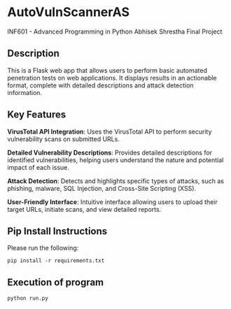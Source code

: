 # AutoVulnScannerAS
INF601 - Advanced Programming in Python
Abhisek Shrestha
Final Project

## Description
This is a Flask web app that allows users to perform basic automated penetration tests on web applications. It displays results in an actionable format, complete with detailed descriptions and attack detection information.

## Key Features 
**VirusTotal API Integration**: Uses the VirusTotal API to perform security vulnerability scans on submitted URLs.

**Detailed Vulnerability Descriptions**: Provides detailed descriptions for identified vulnerabilities, helping users understand the nature and potential impact of each issue.

**Attack Detection**: Detects and highlights specific types of attacks, such as phishing, malware, SQL Injection, and Cross-Site Scripting (XSS).

**User-Friendly Interface**: Intuitive interface allowing users to upload their target URLs, initiate scans, and view detailed reports.

## Pip Install Instructions

Please run the following:
```
pip install -r requirements.txt
```
## Execution of program

```python run.py```